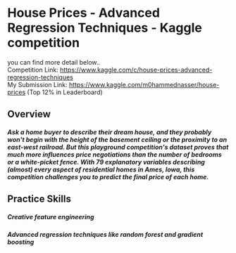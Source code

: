 # House Prices - Advanced Regression Techniques - Kaggle competition 

you can find more detail below.. <br>
Competition Link: https://www.kaggle.com/c/house-prices-advanced-regression-techniques <br>
My Submission Link: https://www.kaggle.com/m0hammednasser/house-prices  (Top 12% in Leaderboard)

## Overview
##### Ask a home buyer to describe their dream house, and they probably won't begin with the height of the basement ceiling or the proximity to an east-west railroad. But this playground competition's dataset proves that much more influences price negotiations than the number of bedrooms or a white-picket fence. With 79 explanatory variables describing (almost) every aspect of residential homes in Ames, Iowa, this competition challenges you to predict the final price of each home.

## Practice Skills
##### Creative feature engineering 
##### Advanced regression techniques like random forest and gradient boosting

